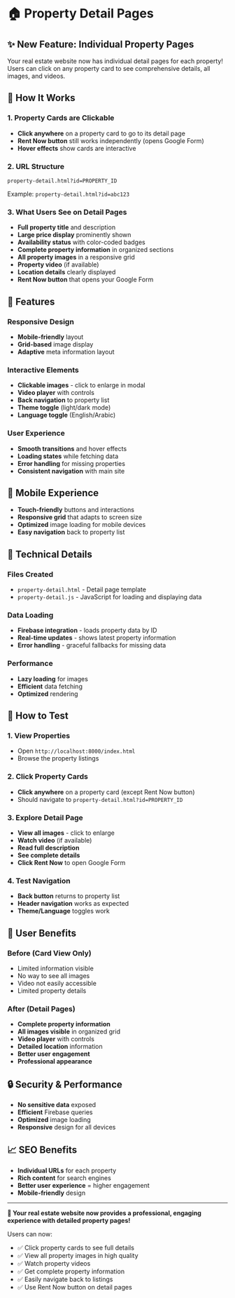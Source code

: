 # 🏠 Property Detail Pages

## ✨ **New Feature: Individual Property Pages**

Your real estate website now has individual detail pages for each property! Users can click on any property card to see comprehensive details, all images, and videos.

## 🔗 **How It Works**

### **1. Property Cards are Clickable**
- **Click anywhere** on a property card to go to its detail page
- **Rent Now button** still works independently (opens Google Form)
- **Hover effects** show cards are interactive

### **2. URL Structure**
```
property-detail.html?id=PROPERTY_ID
```
Example: `property-detail.html?id=abc123`

### **3. What Users See on Detail Pages**
- **Full property title** and description
- **Large price display** prominently shown
- **Availability status** with color-coded badges
- **Complete property information** in organized sections
- **All property images** in a responsive grid
- **Property video** (if available)
- **Location details** clearly displayed
- **Rent Now button** that opens your Google Form

## 🎨 **Features**

### **Responsive Design**
- **Mobile-friendly** layout
- **Grid-based** image display
- **Adaptive** meta information layout

### **Interactive Elements**
- **Clickable images** - click to enlarge in modal
- **Video player** with controls
- **Back navigation** to property list
- **Theme toggle** (light/dark mode)
- **Language toggle** (English/Arabic)

### **User Experience**
- **Smooth transitions** and hover effects
- **Loading states** while fetching data
- **Error handling** for missing properties
- **Consistent navigation** with main site

## 📱 **Mobile Experience**

- **Touch-friendly** buttons and interactions
- **Responsive grid** that adapts to screen size
- **Optimized** image loading for mobile devices
- **Easy navigation** back to property list

## 🔧 **Technical Details**

### **Files Created**
- `property-detail.html` - Detail page template
- `property-detail.js` - JavaScript for loading and displaying data

### **Data Loading**
- **Firebase integration** - loads property data by ID
- **Real-time updates** - shows latest property information
- **Error handling** - graceful fallbacks for missing data

### **Performance**
- **Lazy loading** for images
- **Efficient** data fetching
- **Optimized** rendering

## 🚀 **How to Test**

### **1. View Properties**
- Open `http://localhost:8000/index.html`
- Browse the property listings

### **2. Click Property Cards**
- **Click anywhere** on a property card (except Rent Now button)
- Should navigate to `property-detail.html?id=PROPERTY_ID`

### **3. Explore Detail Page**
- **View all images** - click to enlarge
- **Watch video** (if available)
- **Read full description**
- **See complete details**
- **Click Rent Now** to open Google Form

### **4. Test Navigation**
- **Back button** returns to property list
- **Header navigation** works as expected
- **Theme/Language** toggles work

## 🎯 **User Benefits**

### **Before (Card View Only)**
- Limited information visible
- No way to see all images
- Video not easily accessible
- Limited property details

### **After (Detail Pages)**
- **Complete property information**
- **All images visible** in organized grid
- **Video player** with controls
- **Detailed location** information
- **Better user engagement**
- **Professional appearance**

## 🔒 **Security & Performance**

- **No sensitive data** exposed
- **Efficient** Firebase queries
- **Optimized** image loading
- **Responsive** design for all devices

## 📈 **SEO Benefits**

- **Individual URLs** for each property
- **Rich content** for search engines
- **Better user experience** = higher engagement
- **Mobile-friendly** design

---

**🎉 Your real estate website now provides a professional, engaging experience with detailed property pages!**

Users can now:
- ✅ Click property cards to see full details
- ✅ View all property images in high quality
- ✅ Watch property videos
- ✅ Get complete property information
- ✅ Easily navigate back to listings
- ✅ Use Rent Now button on detail pages
